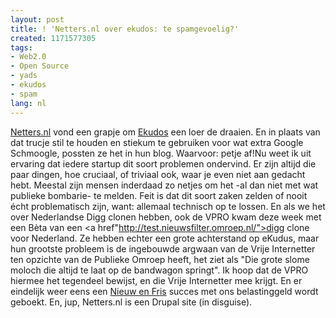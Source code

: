 ```yaml
---
layout: post
title: ! 'Netters.nl over ekudos: te spamgevoelig?'
created: 1171577305
tags:
- Web2.0
- Open Source
- yads
- ekudos
- spam
lang: nl
---
```

[Netters.nl](http://netters.nl/ekudos-spamgevoelig) vond een grapje om [Ekudos](http://www.ekudos.nl/kudoka/profielen/1340) een loer de draaien. En in plaats van dat trucje stil te houden en stiekum te gebruiken voor wat extra Google Schmoogle, possten ze het in hun blog. Waarvoor: petje af!Nu weet ik uit ervaring dat iedere startup dit soort problemen ondervind. Er zijn altijd die paar dingen, hoe cruciaal, of triviaal ook, waar je even niet aan gedacht hebt. Meestal zijn mensen inderdaad zo netjes om het -al dan niet met wat publieke bombarie- te melden. Feit is dat dit soort zaken zelden of nooit écht problematisch zijn, want: allemaal technisch op te lossen. En als we het over Nederlandse Digg clonen hebben, ook de VPRO kwam deze week met een Bèta van een <a href"http://test.nieuwsfilter.omroep.nl/">digg clone voor Nederland. Ze hebben echter een grote achterstand op eKudus, maar hun grootste probleem is de ingebouwde argwaan van de Vrije Internetter ten opzichte van de Publieke Omroep heeft, het ziet als "Die grote slome moloch die altijd te laat op de bandwagon springt". Ik hoop dat de VPRO hiermee het tegendeel bewijst, en die Vrije Internetter mee krijgt. En er eindelijk weer eens een [Nieuw en Fris](http://marcoraaphorst.nl/2007/02/10/valt-ook-niet-onder-het-publieke-domein/) succes met ons belastinggeld wordt geboekt. En, jup, Netters.nl is een Drupal site (in disguise). 
